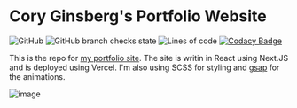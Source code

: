 # Cory Ginsberg's Portfolio Website
<img alt="GitHub" src="https://img.shields.io/github/license/coryginsberg/personal-website-2023"> <img alt="GitHub branch checks state" src="https://img.shields.io/github/checks-status/coryginsberg/personal-website-2023/main"> <img alt="Lines of code" src="https://img.shields.io/tokei/lines/github/coryginsberg/personal-website-2023"> [![Codacy Badge](https://app.codacy.com/project/badge/Grade/778dbf0ff66245cba5829c5d0304368e)](https://app.codacy.com/gh/coryginsberg/personal-website-2023/dashboard?utm_source=gh&utm_medium=referral&utm_content=&utm_campaign=Badge_grade)

This is the repo for [my portfolio site](https://www.coryginsberg.com). The site is writin in React using Next.JS and is deployed using Vercel. I'm also using SCSS for styling and [gsap](https://greensock.com/gsap/) for the animations. 

![image](https://github.com/coryginsberg/personal-website-2023/assets/7117971/58fe9552-5429-4299-9927-14b18ccbc421)
